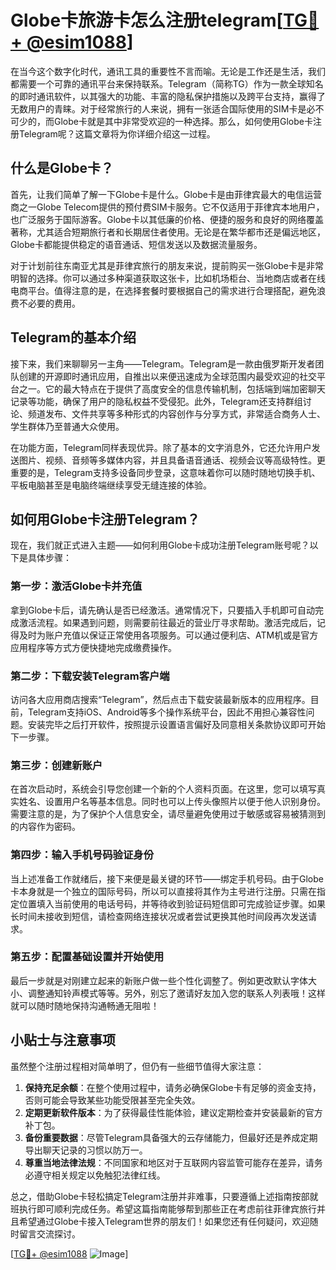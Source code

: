 # Globe卡旅游卡怎么注册telegram[[TG💪+ @esim1088](https://t.me/s/esim1088)]

在当今这个数字化时代，通讯工具的重要性不言而喻。无论是工作还是生活，我们都需要一个可靠的通讯平台来保持联系。Telegram（简称TG）作为一款全球知名的即时通讯软件，以其强大的功能、丰富的隐私保护措施以及跨平台支持，赢得了无数用户的青睐。对于经常旅行的人来说，拥有一张适合国际使用的SIM卡是必不可少的，而Globe卡就是其中非常受欢迎的一种选择。那么，如何使用Globe卡注册Telegram呢？这篇文章将为你详细介绍这一过程。

## 什么是Globe卡？

首先，让我们简单了解一下Globe卡是什么。Globe卡是由菲律宾最大的电信运营商之一Globe Telecom提供的预付费SIM卡服务。它不仅适用于菲律宾本地用户，也广泛服务于国际游客。Globe卡以其低廉的价格、便捷的服务和良好的网络覆盖著称，尤其适合短期旅行者和长期居住者使用。无论是在繁华都市还是偏远地区，Globe卡都能提供稳定的语音通话、短信发送以及数据流量服务。

对于计划前往东南亚尤其是菲律宾旅行的朋友来说，提前购买一张Globe卡是非常明智的选择。你可以通过多种渠道获取这张卡，比如机场柜台、当地商店或者在线电商平台。值得注意的是，在选择套餐时要根据自己的需求进行合理搭配，避免浪费不必要的费用。

## Telegram的基本介绍

接下来，我们来聊聊另一主角——Telegram。Telegram是一款由俄罗斯开发者团队创建的开源即时通讯应用，自推出以来便迅速成为全球范围内最受欢迎的社交平台之一。它的最大特点在于提供了高度安全的信息传输机制，包括端到端加密聊天记录等功能，确保了用户的隐私权益不受侵犯。此外，Telegram还支持群组讨论、频道发布、文件共享等多种形式的内容创作与分享方式，非常适合商务人士、学生群体乃至普通大众使用。

在功能方面，Telegram同样表现优异。除了基本的文字消息外，它还允许用户发送图片、视频、音频等多媒体内容，并且具备语音通话、视频会议等高级特性。更重要的是，Telegram支持多设备同步登录，这意味着你可以随时随地切换手机、平板电脑甚至是电脑终端继续享受无缝连接的体验。

## 如何用Globe卡注册Telegram？

现在，我们就正式进入主题——如何利用Globe卡成功注册Telegram账号呢？以下是具体步骤：

### 第一步：激活Globe卡并充值

拿到Globe卡后，请先确认是否已经激活。通常情况下，只要插入手机即可自动完成激活流程。如果遇到问题，则需要前往最近的营业厅寻求帮助。激活完成后，记得及时为账户充值以保证正常使用各项服务。可以通过便利店、ATM机或是官方应用程序等方式方便快捷地完成缴费操作。

### 第二步：下载安装Telegram客户端

访问各大应用商店搜索“Telegram”，然后点击下载安装最新版本的应用程序。目前，Telegram支持iOS、Android等多个操作系统平台，因此不用担心兼容性问题。安装完毕之后打开软件，按照提示设置语言偏好及同意相关条款协议即可开始下一步骤。

### 第三步：创建新账户

在首次启动时，系统会引导您创建一个新的个人资料页面。在这里，您可以填写真实姓名、设置用户名等基本信息。同时也可以上传头像照片以便于他人识别身份。需要注意的是，为了保护个人信息安全，请尽量避免使用过于敏感或容易被猜测到的内容作为密码。

### 第四步：输入手机号码验证身份

当上述准备工作就绪后，接下来便是最关键的环节——绑定手机号码。由于Globe卡本身就是一个独立的国际号码，所以可以直接将其作为主号进行注册。只需在指定位置填入当前使用的电话号码，并等待收到验证码短信即可完成验证步骤。如果长时间未接收到短信，请检查网络连接状况或者尝试更换其他时间段再次发送请求。

### 第五步：配置基础设置并开始使用

最后一步就是对刚建立起来的新账户做一些个性化调整了。例如更改默认字体大小、调整通知铃声模式等等。另外，别忘了邀请好友加入您的联系人列表哦！这样就可以随时随地保持沟通畅通无阻啦！

## 小贴士与注意事项

虽然整个注册过程相对简单明了，但仍有一些细节值得大家注意：

1. **保持充足余额**：在整个使用过程中，请务必确保Globe卡有足够的资金支持，否则可能会导致某些功能受限甚至完全失效。
2. **定期更新软件版本**：为了获得最佳性能体验，建议定期检查并安装最新的官方补丁包。
3. **备份重要数据**：尽管Telegram具备强大的云存储能力，但最好还是养成定期导出聊天记录的习惯以防万一。
4. **尊重当地法律法规**：不同国家和地区对于互联网内容监管可能存在差异，请务必遵守相关规定以免触犯法律红线。

总之，借助Globe卡轻松搞定Telegram注册并非难事，只要遵循上述指南按部就班执行即可顺利完成任务。希望这篇指南能够帮到那些正在考虑前往菲律宾旅行并且希望通过Globe卡接入Telegram世界的朋友们！如果您还有任何疑问，欢迎随时留言交流探讨。

[[TG💪+ @esim1088](https://t.me/s/esim1088) ![Image](https://i.postimg.cc/4NQfJmqS/Snipaste-2025-05-13-00-14-12.png)]